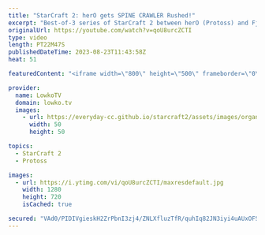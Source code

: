 ```yaml
---
title: "StarCraft 2: herO gets SPINE CRAWLER Rushed!"
excerpt: "Best-of-3 series of StarCraft 2 between herO (Protoss) and Fjant (Zerg). This match was played during a recent ESL Open Cup. Since herO is one of the greatest Protoss players in the world, Fjant decides to take a very aggressive approach in this series. Support my work: https://patreon.com/lowkotv Lowko"
originalUrl: https://youtube.com/watch?v=qoU8urcZCTI
type: video
length: PT22M47S
publishedDateTime: 2023-08-23T11:43:58Z
heat: 51

featuredContent: "<iframe width=\"800\" height=\"500\" frameborder=\"0\" src=\"https://www.youtube.com/embed/qoU8urcZCTI\" allow=\"accelerometer; autoplay; encrypted-media; gyroscope; picture-in-picture\" allowfullscreen></iframe>"

provider:
  name: LowkoTV
  domain: lowko.tv
  images:
    - url: https://everyday-cc.github.io/starcraft2/assets/images/organizations/lowko.tv-50x50.jpg
      width: 50
      height: 50

topics:
  - StarCraft 2
  - Protoss

images:
  - url: https://i.ytimg.com/vi/qoU8urcZCTI/maxresdefault.jpg
    width: 1280
    height: 720
    isCached: true

secured: "VAd0/PIDIVgieskH2ZrPbnI3zj4/ZNLXfluzTfR/quhIq82JN3iyi4uAUxOFSQqfYcKDCJgHOLFVH245uk7mnYr4o+dkTlRCbReyF21ArSBx7iJ47AiMV4Q9zez1tkhXDgIGaFlh4sem5TlE+gq4hvmIyAknwf4EQhqD2OFiJeJRTwKGHeSdDUHKv4CAr5/IvOTMtInQiufjtvvszSk5HijWN+OSKmqMuVzpKlZY4eqyW8XKcnGcnf/4fsZDFQubsiMdZuWJvdHgifzpOqyJSSP+R2NbOtUG90EGCNpnBkjYmBQmoz75ZGhUjNHtKidqfZQuVuU09wnhKJV+EE5EfAKEa4yE9mnTGRaFAlxdUvkHd7MdC5l0SM7xeVXK1wen6vuPPe7eojGyRhycjTg1/7RXrRYlZVp1i4NzxWy/H9o=;VMt2V3LMAtdH1jCtXXL4Xg=="
---
```


